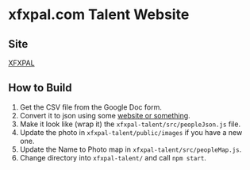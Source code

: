 # xfxpal.com Talent Website

## Site

[XFXPAL](https://xfxpal.com)

## How to Build
1. Get the CSV file from the Google Doc form. 
2. Convert it to json using some [website or something](https://csvjson.com/csv2json).
3. Make it look like (wrap it) the `xfxpal-talent/src/peopleJson.js` file.
4. Update the photo in `xfxpal-talent/public/images` if you have a new one.
5. Update the Name to Photo map in `xfxpal-talent/src/peopleMap.js`.
4. Change directory into `xfxpal-talent/` and call `npm start`.
